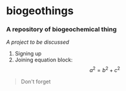 # biogeothings
### A repository of biogeochemical thing
*A project to be discussed*
1. Signing up
2. Joining
equation block: $$a^2 = b^2 + c^2$$
> Don't forget
